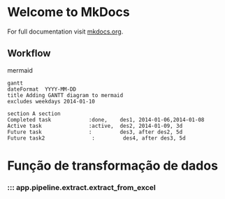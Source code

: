 # Welcome to MkDocs

For full documentation visit [mkdocs.org](https://www.mkdocs.org).

## Workflow

mermaid

```mermaid
gantt
dateFormat  YYYY-MM-DD
title Adding GANTT diagram to mermaid
excludes weekdays 2014-01-10

section A section
Completed task            :done,    des1, 2014-01-06,2014-01-08
Active task               :active,  des2, 2014-01-09, 3d
Future task               :         des3, after des2, 5d
Future task2               :         des4, after des3, 5d

```


# Função de transformação de dados

### ::: app.pipeline.extract.extract_from_excel
